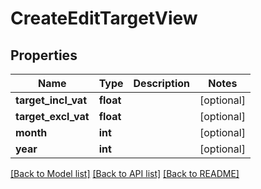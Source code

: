 # CreateEditTargetView

## Properties
Name | Type | Description | Notes
------------ | ------------- | ------------- | -------------
**target_incl_vat** | **float** |  | [optional] 
**target_excl_vat** | **float** |  | [optional] 
**month** | **int** |  | [optional] 
**year** | **int** |  | [optional] 

[[Back to Model list]](../README.md#documentation-for-models) [[Back to API list]](../README.md#documentation-for-api-endpoints) [[Back to README]](../README.md)

